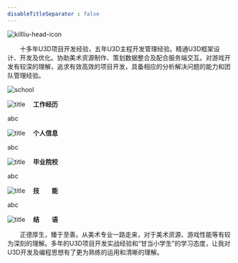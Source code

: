 ```yaml
---
disableTitleSeparator : false
---
```


![killliu-head-icon](head.webp "killliu.com")

&emsp;&emsp;十多年U3D项目开发经验，五年U3D主程开发管理经验。精通U3D框架设计、开发及优化。协助美术资源制作、策划数据整合及配合服务端交互。对游戏开发有较深的理解，追求有效高效的项目开发，具备相应的分析解决问题的能力和团队管理经验。

![school](school.webp)

![title](line.webp)
**&emsp;工作经历** 

abc  
  
![title](line.webp)
**&emsp;个人信息** 

abc

![title](line.webp)
**&emsp;毕业院校** 

abc

![title](line.webp)
**&emsp;技&emsp;&emsp;能** 

abc

![title](end.webp)
**&emsp;结&emsp;&emsp;语** 

&emsp;&emsp;正德厚生，臻于至善。从美术专业一路走来，对于美术资源、游戏性能等有较为深刻的理解。多年的U3D项目开发实战经验和“甘当小学生”的学习态度，让我对U3D开发及编程思想有了更为熟练的运用和清晰的理解。